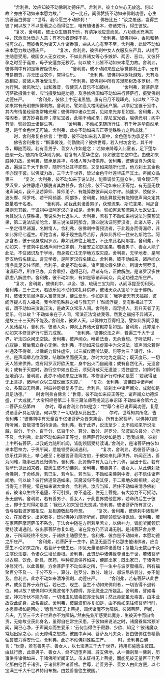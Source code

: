 <!-- { "loadSidebar": true } -->
　　“舍利弗，汝应知彼不动佛刹功德庄严。舍利弗，彼土众生心无放逸。何以故？亦由不动如来本愿力故。”
　　时一比丘，闻佛赞扬不动如来佛刹功德，心生贪著而白佛言：“世尊，我今愿生不动佛刹！”
　　佛告比丘：“汝之愚迷，岂得生彼？何以故？不以爱著之心而得往生，唯有植诸善本，修诸梵行，得生彼故。
　　“复次，舍利弗，彼土众生随其所乐，有清净池应念而见，八功德水充满其中，饮漱洗沐皆适人意；有不乐者即便不见。
　　“舍利弗，彼佛刹中，香风和畅悦可众心，而彼香风为诸天人作诸香事，曲从人心有至不至。舍利弗，此皆不动如来本愿力故功德庄严。
　　“复次，舍利弗，彼佛刹中女人衣服及庄严具，从树而生随意受用。彼国女人无女过失，不如此界诸女等心多嫉妒、两舌、恶口。又彼怀孕之时至于诞育，母子安适亦无秽污。何以故？此皆不动如来本愿力故。舍利弗，彼佛刹中有如是等安隐快乐。
　　“舍利弗，彼不动如来应正等觉佛刹土中，无有市易商贾，亦无田业农作，常得快乐。
　　“舍利弗，彼佛刹中歌咏游戏，无有淫欲相应，彼诸人等唯受法乐。
　　“舍利弗，彼佛刹中所有苏漫那树及多罗树，而为行列。微风吹动，出和雅音，假使天人音乐不如彼树。
　　“舍利弗，若菩萨摩诃萨欲摄佛土者，应当摄受如是功德，及净修佛国如不动如来行菩萨行，摄受佛刹功德庄严。
　　“舍利弗，彼佛土中无诸黑闇，虽有日月不现晖光。何以故？不动如来常有光明普照佛刹故。舍利弗，譬如高大楼阁密闭户牖，以摩尼宝置于室中，其内有情虽经昼夜常睹光耀；彼佛刹中诸众生类，见如来光亦复如是。舍利弗，大楼阁者，彼方妙喜世界；摩尼宝者，此喻不动如来；摩尼宝光者，喻佛光明；阁中有情，譬妙国土诸群生等。
　　“舍利弗，不动如来随所行住，有千叶莲华自然承足，是华金色世无可喻。舍利弗，此亦不动如来应正等觉殊胜力之所成就。”
　　时，舍利弗复白佛言：“世尊，彼不动如来若入室中，金色莲华为承足不？”
　　佛告舍利弗言：“斯事微浅，何勤致问？彼佛世尊，若入村坊舍宅，其千叶华，即随而现。若有善男子、善女人作如是念：‘若如来降尊入此室者，足下莲华应聚一处。’随其所念华则为聚。若复有人愿华住空，即如彼念在空中住。由彼如来威神力故。舍利弗，彼承足莲华，与诸人等为塔供养。舍利弗，彼佛世尊为演法故，遍游三千大千世界，随所行处其华即现。又复如来随所化现，他方刹土其金色华亦现于彼。以佛威力故，三千大千世界，皆以金色千叶莲华庄严其土。声闻众品第三
　　“复次，舍利弗，彼不动如来于说法时，能善调伏无量众生，皆令现证阿罗汉果，安住静虑八解脱者其数甚多。舍利弗，彼不动如来应正等觉，有无量无数诸声闻众，我不见若算师、算师弟子，有能算数彼声闻众尔许。频婆罗、殑伽罗、波头摩、阿罗吒、若干阿频婆、阿部多，舍利弗，如此算数无有能知彼声闻众定其数量若干名者。
　　“舍利弗，如我此刹诸善男子，获预流果、斯陀含果、阿那含果则无其数，于彼刹中证阿罗汉亦复如是。舍利弗，譬如懈怠预流果入七返受生，为其说法方获胜果，我说名为七返生人。舍利弗，若有于不动如来初说法时获预流果，第二说法证斯陀含，第三说法证阿那含，第四说法证阿罗汉者，此诸人等，非一坐定得尽诸漏，名懒惰人。舍利弗，彼佛刹中得预流者，于此现身而得漏尽，非如此界经七返生。斯陀含者，即于现生能尽苦际，非如此界经一往来名斯陀含。阿那含者，彼于现身成阿罗汉，非如此界往上地生，不还来此名阿那含。舍利弗，不动如来，于彼刹中说诸声闻行位差别，乃至安立如是圣果。若善男子、善女人能了此法，不住诸识及于学地，而身殁亡住无学地方取灭度。舍利弗，无学地者，是阿罗汉地假名建立。言无学者，是阿罗汉假名建立。舍利弗，彼不动如来，诸声闻众清净具足安住坚固。舍利子，此是不动如来，诸声闻众假名建立。所谓大阿罗汉，诸漏已尽，所作已办，弃舍重担，逮得己利，尽诸有结，正教解脱。是诸罗汉多住静虑八解脱中。舍利弗，彼不动如来，有如是等诸声闻众，具足功德之所庄严。
　　“复次，舍利弗，彼佛刹中，以金、银、琉璃三宝为阶，从阎浮提至忉利天。舍利弗，三十三天，若欲乐见不动如来礼拜供养，彼诸天众从宝阶下至于佛所。时，彼诸天见阎浮提人富盛具足，便生爱乐，作如是言：‘我等诸天有天福报，彼阎浮提人有人福报。我今所见殊胜之福与我无异！’然阎浮提，复有胜福过于天者，谓不动如来演说正法，是故天众常乐人间。舍利弗，阎浮提人，若升天者了无爱乐。何以故？‘不动如来在于人间，常演正法饶益我等。然我之福报不异诸天，是故三十三天所不能及。’舍利弗，彼界人天，以佛神力互得相见。譬如此界阎浮提人见诸星月，舍利弗，彼诸人众，仰观上界诸天宫殿亦复如是。舍利弗，此亦是不动如来本修菩萨行时愿力成就。
　　“舍利弗，彼佛说法之声，普遍三千大千世界，听法四众间无空缺。舍利弗，彼声闻众，唯希法食，无余食想。于听法时，一心寂静，若坐若立身心无倦。舍利弗，不动如来住虚空中为众说法，彼声闻众若得神通及不得者，以佛威力皆住虚空，以三威仪而听法要。何等为三？谓行、住、坐。是声闻辈若欲涅槃，结跏趺坐而便灭度，尔时大地为之震动；既灭度已，一切天人皆来供养。或有阿罗汉将欲灭度，身中出火而自阇维；或有自然化灭，无遗舍利；或有于灭度时，游行空中如五色云，须臾消散灭无遗迹；或住虚空，如降时雨至地消尽。舍利弗，此亦不动如来应正等觉，本修菩萨行时作如是愿：‘若我得证无上菩提，诸声闻众以三威仪而取灭度。’
　　“复次，舍利弗，彼佛国中诸声闻众，多获四无所畏，得四神足者复多于此。舍利弗，彼刹土中诸声闻众，成就如是具足功德。”
　　时舍利弗白佛言：“世尊，彼不动如来应正等觉，诸声闻众功德炽盛，广大成就。”
大宝积经卷第二十唐三藏法师菩提流志奉诏译
不动如来会第六之二菩萨众品第四
　　尔时，尊者舍利弗作如是念：“世尊今者已说声闻功德，复愿说诸菩萨具足功德。何以故？一切功德从此出生。”
　　尔时，世尊知其所念，告舍利弗：“彼佛刹中有无量百千亿诸菩萨众皆来集会。所有出家菩萨，以佛神力随所听闻，皆能领悟受持读诵。舍利弗，我于此界，说法至少；比不动如来所说法藏，百分、千分、百千分、亿百千分、算分、数分、迦罗分、邬波尼杀昙分，亦所不及。舍利弗，此皆不动如来应正等觉，修菩萨行时发如是愿：‘愿我成佛，彼刹土中所有菩萨，以我威力随所听闻，皆能领悟受持读诵。’舍利弗，是诸菩萨由彼如来本愿神力，于佛所闻，悉能领受讽诵通利。
　　“复次，舍利弗，若彼菩萨自心欲乐往异佛土，举心便至；形服言音善同方俗，于彼如来礼拜供养，听闻正法，善为问难，能事已周还归佛所。舍利弗，此贤劫中有九百九十六佛，当出于世。若有菩萨乐见此如来者，应愿生彼不动佛刹。舍利弗，若善男子、善女人，从此佛刹及余佛刹，于命终后，若已生、若今生、若当生，不动如来佛刹中者，必不信住诸声闻地。何以故？彼行佛道常遇如来，天魔波旬不得其便，于二乘地永断相续，必定当得无上菩提，常在如来诸大集会。舍利弗，汝应当知，若住不动如来清净佛刹者，彼诸众生终不退堕，不可引摄，亦不退还，住无上菩提，有大势力不可摇动，永无退转。舍利弗，若有善男子、善女人，于此世界或他世界，若命终后生于彼土，即于生时得如是念：‘我已入如来室住无畏城。’舍利弗，彼诸菩萨所有言议，皆与般若波罗蜜相应，互相遵敬起导师想。
　　“复次，舍利弗，彼佛刹中诸菩萨众，在家者少，出家者多，皆以佛神力随所听闻，即能领悟受持讽诵。舍利弗，若在家菩萨摩诃萨虽不系念，于法会中随在方所若坐若立，以佛神力，皆能听闻领悟受持读诵通利。彼出家菩萨亦复如是，诸在异方乃至讽诵无别。是诸菩萨舍身受身，于所闻经终不忘失，于诸佛土随愿受生。舍利弗，彼亦是不动如来，本愿功德之所庄严。
　　“舍利弗，若菩萨于一生中，欲见无量百千亿那由他诸佛者，应当愿生不动如来之所。若菩萨于彼生已，即见无量诸佛种诸善根；复能为无数百千众生演说法要，令诸众生增长善根。舍利弗，此贤劫中诸佛世尊当出于世，若诸菩萨以衣服、饮食、卧具、医药，种种资具供养如来，便即出家；既出家已，于诸佛所净修梵行。以此善根，方余菩萨于不动如来之所，于一生中与波罗蜜相应，所有福聚百分不及一、千分不及一，算分、迦罗分、数分、喻分、邬波尼杀昙分，亦不能及。舍利弗，此亦不动如来清净佛刹，功德庄严。
　　“舍利弗，若有菩萨从此世界，或余世界于寿终后，若已生、现生、当生不动如来佛刹者，一切皆得不退转位。何以故？彼佛刹中天魔波旬不为障碍，亦无魔业之所娆乱。舍利弗，譬如毒蛇，神咒所伏不能为害，一切诸虫见彼毒蛇亦无忧惧；然此毒蛇虽无毒害，由本业故受此蛇身，故名毒蛇。舍利弗，彼魔波旬亦复如是，由不动如来往修菩萨行时，本愿善根如是回向：‘愿我当证无上菩提，调伏诸魔不为障恼。彼诸菩萨、声闻、凡夫，乃至三千大千世界亦不为障恼。’然由先业所感受此魔身，生彼天中而自悔责，无始故业获此身名，虽得自在常生厌患。于彼如来说法之时，诸魔眷属常预听闻，闻已心净，于声闻众而生爱乐：‘云何当得住于寂静、少欲、知足？’彼诸魔众常起出家之心，而无障碍之想故。彼国中声闻、菩萨及凡夫众，皆由彼佛往昔精勤弘誓威力得安乐住。舍利弗，此亦不动佛刹殊胜庄严。
　　时，舍利弗白佛言：“世尊，若有善男子、善女人，以七宝满三千大千世界，持用布施愿生彼国。由兹行愿，此善男子、善女人，终不退堕声闻、辟支佛地，从一佛刹至一佛刹，历事供养诸佛如来，于诸佛所听闻正法。虽未证得无上菩提，而能见彼无量百千乃至亿那由他百千诸佛，于诸佛所种诸善根。世尊，若善男子、善女人由此方便，以七宝满三千大千世界持用布施，由兹善舍往生彼国。”
